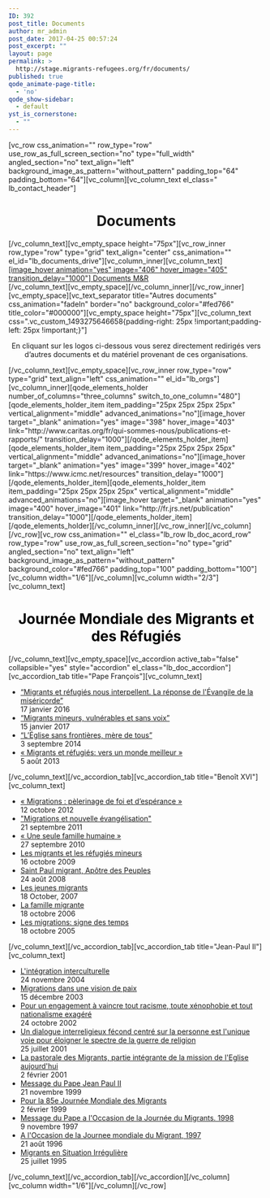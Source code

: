 ```yaml
---
ID: 392
post_title: Documents
author: mr_admin
post_date: 2017-04-25 00:57:24
post_excerpt: ""
layout: page
permalink: >
  http://stage.migrants-refugees.org/fr/documents/
published: true
qode_animate-page-title:
  - 'no'
qode_show-sidebar:
  - default
yst_is_cornerstone:
  - ""
---
```

[vc_row css_animation="" row_type="row" use_row_as_full_screen_section="no" type="full_width" angled_section="no" text_align="left" background_image_as_pattern="without_pattern" padding_top="64" padding_bottom="64"][vc_column][vc_column_text el_class=" lb_contact_header"]
<h1 style="text-align: center;">Documents</h1>
[/vc_column_text][vc_empty_space height="75px"][vc_row_inner row_type="row" type="grid" text_align="center" css_animation="" el_id="lb_documents_drive"][vc_column_inner][vc_column_text]
<div class="lb_doc_drive"><a href="https://drive.google.com/drive/folders/0B2AK2bI01BzsbU1sbmhsU3ZXNEE" target="_blank" rel="noopener noreferrer">[image_hover animation="yes" image="406" hover_image="405" transition_delay="1000"]
Documents M&amp;R</a></div>
[/vc_column_text][vc_empty_space][/vc_column_inner][/vc_row_inner][vc_empty_space][vc_text_separator title="Autres documents" css_animation="fadeIn" border="no" background_color="#fed766" title_color="#000000"][vc_empty_space height="75px"][vc_column_text css=".vc_custom_1493275646658{padding-right: 25px !important;padding-left: 25px !important;}"]
<p style="text-align: center;">En cliquant sur les logos ci-dessous vous serez directement redirigés vers d’autres documents et du matériel provenant de ces organisations.</p>
[/vc_column_text][vc_empty_space][vc_row_inner row_type="row" type="grid" text_align="left" css_animation="" el_id="lb_orgs"][vc_column_inner][qode_elements_holder number_of_columns="three_columns" switch_to_one_column="480"][qode_elements_holder_item item_padding="25px 25px 25px 25px" vertical_alignment="middle" advanced_animations="no"][image_hover target="_blank" animation="yes" image="398" hover_image="403" link="http://www.caritas.org/fr/qui-sommes-nous/publications-et-rapports/" transition_delay="1000"][/qode_elements_holder_item][qode_elements_holder_item item_padding="25px 25px 25px 25px" vertical_alignment="middle" advanced_animations="no"][image_hover target="_blank" animation="yes" image="399" hover_image="402" link="https://www.icmc.net/resources" transition_delay="1000"][/qode_elements_holder_item][qode_elements_holder_item item_padding="25px 25px 25px 25px" vertical_alignment="middle" advanced_animations="no"][image_hover target="_blank" animation="yes" image="400" hover_image="401" link="http://fr.jrs.net/publication" transition_delay="1000"][/qode_elements_holder_item][/qode_elements_holder][/vc_column_inner][/vc_row_inner][/vc_column][/vc_row][vc_row css_animation="" el_class="lb_row lb_doc_acord_row" row_type="row" use_row_as_full_screen_section="no" type="grid" angled_section="no" text_align="left" background_image_as_pattern="without_pattern" background_color="#fed766" padding_top="100" padding_bottom="100"][vc_column width="1/6"][/vc_column][vc_column width="2/3"][vc_column_text]
<h1 style="text-align: center;"><span style="color: #000000;">Journée Mondiale des Migrants et des Réfugiés</span></h1>
[/vc_column_text][vc_empty_space][vc_accordion active_tab="false" collapsible="yes" style="accordion" el_class="lb_doc_accordion"][vc_accordion_tab title="Pape François"][vc_column_text]
<ul>
 	<li><a class="lb_document_li_a" href="http://w2.vatican.va/content/francesco/fr/messages/migration/documents/papa-francesco_20150912_world-migrants-day-2016.html" target="_blank" rel="noopener noreferrer">“Migrants et réfugiés nous interpellent. La réponse de l'Évangile de la miséricorde”</a>
<div class="lb_document_li_date">17 janvier 2016</div></li>
 	<li><a class="lb_document_li_a" href="http://w2.vatican.va/content/francesco/fr/messages/migration/documents/papa-francesco_20160908_world-migrants-day-2017.html" target="_blank" rel="noopener noreferrer">“Migrants mineurs, vulnérables et sans voix”</a>
<div class="lb_document_li_date">15 janvier 2017</div></li>
 	<li><a class="lb_document_li_a" href="http://w2.vatican.va/content/francesco/fr/messages/migration/documents/papa-francesco_20140903_world-migrants-day-2015.html" target="_blank" rel="noopener noreferrer">“L’Église sans frontières, mère de tous”</a>
<div class="lb_document_li_date">3 septembre 2014</div></li>
 	<li><a class="lb_document_li_a" href="http://w2.vatican.va/content/francesco/fr/messages/migration/documents/papa-francesco_20130805_world-migrants-day.html" target="_blank" rel="noopener noreferrer">« Migrants et réfugiés: vers un monde meilleur »</a>
<div class="lb_document_li_date">5 août 2013</div></li>
</ul>
[/vc_column_text][/vc_accordion_tab][vc_accordion_tab title="Benoît XVI"][vc_column_text]
<ul>
 	<li><a class="lb_document_li_a" href="http://w2.vatican.va/content/benedict-xvi/fr/messages/migration/documents/hf_ben-xvi_mes_20121012_world-migrants-day.html" target="_blank" rel="noopener noreferrer">« Migrations : pèlerinage de foi et d’espérance »</a>
<div class="lb_document_li_date">12 octobre 2012</div></li>
 	<li><a class="lb_document_li_a" href="http://w2.vatican.va/content/benedict-xvi/fr/messages/migration/documents/hf_ben-xvi_mes_20110921_world-migrants-day.html" target="_blank" rel="noopener noreferrer">"Migrations et nouvelle évangélisation"</a>
<div class="lb_document_li_date">21 septembre 2011</div></li>
 	<li><a class="lb_document_li_a" href="http://w2.vatican.va/content/benedict-xvi/fr/messages/migration/documents/hf_ben-xvi_mes_20100927_world-migrants-day.html" target="_blank" rel="noopener noreferrer">« Une seule famille humaine »</a>
<div class="lb_document_li_date">27 septembre 2010</div></li>
 	<li><a class="lb_document_li_a" href="http://w2.vatican.va/content/benedict-xvi/fr/messages/migration/documents/hf_ben-xvi_mes_20091016_world-migrants-day.html" target="_blank" rel="noopener noreferrer">Les migrants et les réfugiés mineurs</a>
<div class="lb_document_li_date">16 octobre 2009</div></li>
 	<li><a class="lb_document_li_a" href="http://w2.vatican.va/content/benedict-xvi/fr/messages/migration/documents/hf_ben-xvi_mes_20080824_world-migrants-day.html" target="_blank" rel="noopener noreferrer">Saint Paul migrant, Apôtre des Peuples</a>
<div class="lb_document_li_date">24 août 2008</div></li>
 	<li><a class="lb_document_li_a" href="http://w2.vatican.va/content/benedict-xvi/fr/messages/migration/documents/hf_ben-xvi_mes_20071018_world-migrants-day.html" target="_blank" rel="noopener noreferrer">Les jeunes migrants</a>
<div class="lb_document_li_date">18 October, 2007</div></li>
 	<li><a class="lb_document_li_a" href="http://w2.vatican.va/content/benedict-xvi/fr/messages/migration/documents/hf_ben-xvi_mes_20061018_world-migrants-day.html" target="_blank" rel="noopener noreferrer">La famille migrante</a>
<div class="lb_document_li_date">18 octobre 2006</div></li>
 	<li><a class="lb_document_li_a" href="http://w2.vatican.va/content/benedict-xvi/fr/messages/migration/documents/hf_ben-xvi_mes_20051018_world-migrants-day.html" target="_blank" rel="noopener noreferrer">Les migrations: signe des temps</a>
<div class="lb_document_li_date">18 octobre 2005</div></li>
</ul>
[/vc_column_text][/vc_accordion_tab][vc_accordion_tab title="Jean-Paul II"][vc_column_text]
<ul>
 	<li><a class="lb_document_li_a" href="http://w2.vatican.va/content/john-paul-ii/fr/messages/migration/documents/hf_jp-ii_mes_20041124_world-migration-day-2005.html" target="_blank" rel="noopener noreferrer">L'intégration interculturelle</a>
<div class="lb_document_li_date">24 novembre 2004</div></li>
 	<li><a class="lb_document_li_a" href="http://w2.vatican.va/content/john-paul-ii/fr/messages/migration/documents/hf_jp-ii_mes_20031223_world-migration-day-2004.html" target="_blank" rel="noopener noreferrer">Migrations dans une vision de paix</a>
<div class="lb_document_li_date">15 décembre 2003</div></li>
 	<li><a class="lb_document_li_a" href="http://w2.vatican.va/content/john-paul-ii/fr/messages/migration/documents/hf_jp-ii_mes_20021202_world-migration-day-2003.html" target="_blank" rel="noopener noreferrer">Pour un engagement à vaincre tout racisme, toute xénophobie et tout nationalisme exagéré</a>
<div class="lb_document_li_date">24 octobre 2002</div></li>
 	<li><a class="lb_document_li_a" href="http://w2.vatican.va/content/john-paul-ii/fr/messages/migration/documents/hf_jp-ii_mes_20011018_world-migration-day-2002.html" target="_blank" rel="noopener noreferrer">Un dialogue interreligieux fécond centré sur la personne est l'unique voie pour éloigner le spectre de la guerre de religion</a>
<div class="lb_document_li_date">25 juillet 2001</div></li>
 	<li><a class="lb_document_li_a" href="http://w2.vatican.va/content/john-paul-ii/fr/messages/migration/documents/hf_jp-ii_mes_20010213_world-migration-day-2001.html" target="_blank" rel="noopener noreferrer">La pastorale des Migrants, partie intégrante de la mission de l'Eglise aujourd'hui</a>
<div class="lb_document_li_date">2 février 2001</div></li>
 	<li><a class="lb_document_li_a" href="http://w2.vatican.va/content/john-paul-ii/fr/messages/migration/documents/hf_jp-ii_mes_21111999_world-migration-day-2000.html" target="_blank" rel="noopener noreferrer">Message du Pape Jean Paul II</a>
<div class="lb_document_li_date">21 novembre 1999</div></li>
 	<li><a class="lb_document_li_a" href="http://w2.vatican.va/content/john-paul-ii/fr/messages/migration/documents/hf_jp-ii_mes_22021999_world-migration-day-1999.html" target="_blank" rel="noopener noreferrer">Pour la 85e Journée Mondiale des Migrants</a>
<div class="lb_document_li_date">2 février 1999</div></li>
 	<li><a class="lb_document_li_a" href="http://w2.vatican.va/content/john-paul-ii/fr/messages/migration/documents/hf_jp-ii_mes_09111997_world-migration-day-1998.html" target="_blank" rel="noopener noreferrer">Message du Pape a l'Occasion de la Journée du Migrants. 1998</a>
<div class="lb_document_li_date">9 novembre 1997</div></li>
 	<li><a class="lb_document_li_a" href="http://w2.vatican.va/content/john-paul-ii/fr/messages/migration/documents/hf_jp-ii_mes_26081996_world-migration-day.html" target="_blank" rel="noopener noreferrer">A l'Occasion de la Journee mondiale du Migrant, 1997</a>
<div class="lb_document_li_date">21 août 1996</div></li>
 	<li><a class="lb_document_li_a" href="http://w2.vatican.va/content/john-paul-ii/fr/messages/migration/documents/hf_jp-ii_mes_25071995_undocumented_migrants.html" target="_blank" rel="noopener noreferrer">Migrants en Situation Irrégulière</a>
<div class="lb_document_li_date">25 juillet 1995</div></li>
</ul>
[/vc_column_text][/vc_accordion_tab][/vc_accordion][/vc_column][vc_column width="1/6"][/vc_column][/vc_row]